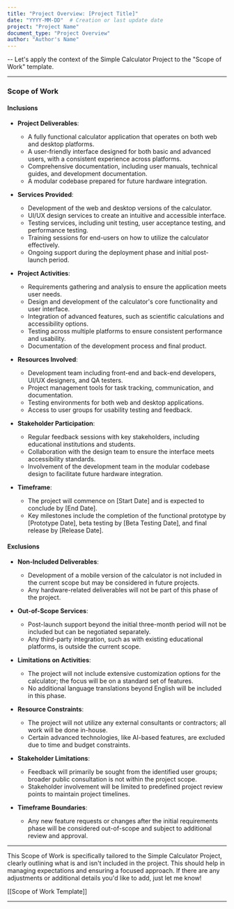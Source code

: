 ```yaml
---
title: "Project Overview: [Project Title]"
date: "YYYY-MM-DD"  # Creation or last update date
project: "Project Name"
document_type: "Project Overview"
author: "Author's Name"
---
```

--
Let's apply the context of the Simple Calculator Project to the "Scope of Work" template.

---

### Scope of Work

#### Inclusions
- **Project Deliverables**: 
  - A fully functional calculator application that operates on both web and desktop platforms.
  - A user-friendly interface designed for both basic and advanced users, with a consistent experience across platforms.
  - Comprehensive documentation, including user manuals, technical guides, and development documentation.
  - A modular codebase prepared for future hardware integration.

- **Services Provided**:
  - Development of the web and desktop versions of the calculator.
  - UI/UX design services to create an intuitive and accessible interface.
  - Testing services, including unit testing, user acceptance testing, and performance testing.
  - Training sessions for end-users on how to utilize the calculator effectively.
  - Ongoing support during the deployment phase and initial post-launch period.

- **Project Activities**:
  - Requirements gathering and analysis to ensure the application meets user needs.
  - Design and development of the calculator's core functionality and user interface.
  - Integration of advanced features, such as scientific calculations and accessibility options.
  - Testing across multiple platforms to ensure consistent performance and usability.
  - Documentation of the development process and final product.

- **Resources Involved**:
  - Development team including front-end and back-end developers, UI/UX designers, and QA testers.
  - Project management tools for task tracking, communication, and documentation.
  - Testing environments for both web and desktop applications.
  - Access to user groups for usability testing and feedback.

- **Stakeholder Participation**:
  - Regular feedback sessions with key stakeholders, including educational institutions and students.
  - Collaboration with the design team to ensure the interface meets accessibility standards.
  - Involvement of the development team in the modular codebase design to facilitate future hardware integration.

- **Timeframe**:
  - The project will commence on [Start Date] and is expected to conclude by [End Date].
  - Key milestones include the completion of the functional prototype by [Prototype Date], beta testing by [Beta Testing Date], and final release by [Release Date].

#### Exclusions
- **Non-Included Deliverables**:
  - Development of a mobile version of the calculator is not included in the current scope but may be considered in future projects.
  - Any hardware-related deliverables will not be part of this phase of the project.

- **Out-of-Scope Services**:
  - Post-launch support beyond the initial three-month period will not be included but can be negotiated separately.
  - Any third-party integration, such as with existing educational platforms, is outside the current scope.

- **Limitations on Activities**:
  - The project will not include extensive customization options for the calculator; the focus will be on a standard set of features.
  - No additional language translations beyond English will be included in this phase.

- **Resource Constraints**:
  - The project will not utilize any external consultants or contractors; all work will be done in-house.
  - Certain advanced technologies, like AI-based features, are excluded due to time and budget constraints.

- **Stakeholder Limitations**:
  - Feedback will primarily be sought from the identified user groups; broader public consultation is not within the project scope.
  - Stakeholder involvement will be limited to predefined project review points to maintain project timelines.

- **Timeframe Boundaries**:
  - Any new feature requests or changes after the initial requirements phase will be considered out-of-scope and subject to additional review and approval.

---

This Scope of Work is specifically tailored to the Simple Calculator Project, clearly outlining what is and isn't included in the project. This should help in managing expectations and ensuring a focused approach. If there are any adjustments or additional details you'd like to add, just let me know!

[[Scope of Work Template]]

---

